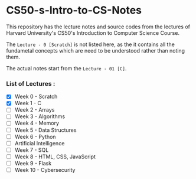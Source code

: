# CS50-s-Intro-to-CS-Notes
This repository has the lecture notes and source codes from the lectures of Harvard University's CS50's Introduction to Computer Science Course.

The `Lecture - 0 [Scratch]` is not listed here, as the it contains all the fundametal concepts which are need to be understood rather than noting them. 

The actual notes start from the `Lecture - 01 [C]`.

### List of Lectures :
- [x] Week 0 - Scratch 
- [x] Week 1 - C 
- [ ] Week 2 - Arrays
- [ ] Week 3 - Algorithms 
- [ ] Week 4 - Memory 
- [ ] Week 5 - Data Structures 
- [ ] Week 6 - Python 
- [ ] Artificial Intelligence 
- [ ] Week 7 - SQL
- [ ] Week 8 - HTML, CSS, JavaScript
- [ ] Week 9 - Flask 
- [ ] Week 10 - Cybersecurity
